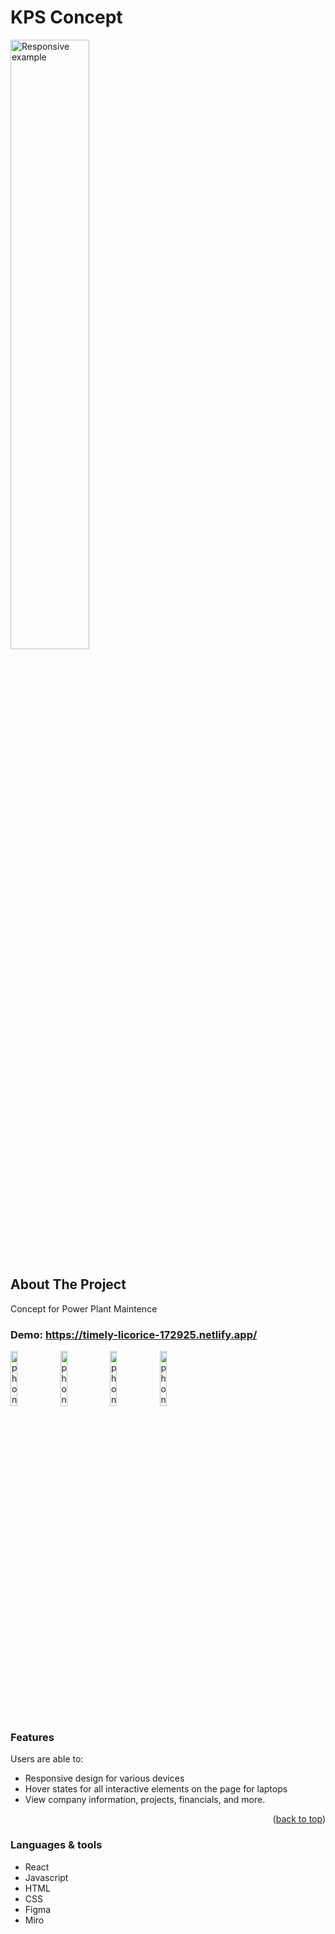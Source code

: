 # KPS Concept

<div>
<img width=50% alt="Responsive example" src="https://user-images.githubusercontent.com/99179952/223298390-1cf090ba-fdf8-4c1e-a9fe-216fcc1a5ddb.png">
</div>


## About The Project
Concept for Power Plant Maintence

### Demo: https://timely-licorice-172925.netlify.app/
<div>

<img width=15% alt="phone1" src="https://user-images.githubusercontent.com/99179952/223298864-85fd4473-7e32-41b0-83f2-f000d807339c.png">
<img width=15% alt="phone2" src="https://user-images.githubusercontent.com/99179952/223298884-f59c71cb-5c8a-40fe-bd05-e9932e1fcb27.png">
<img width=15% alt="phone3" src="https://user-images.githubusercontent.com/99179952/223299181-c0d2a7b4-ab3b-47a6-ba74-f27c150d189f.png">
<img width=15% alt="phone4" src="https://user-images.githubusercontent.com/99179952/223299485-b8b62415-3bce-430e-951a-1828a26285c9.png">




### Features
Users are able to:
- Responsive design for various devices
- Hover states for all interactive elements on the page for laptops
- View company information, projects, financials, and more.


<p align="right">(<a href="#readme-top">back to top</a>)</p>

### Languages & tools
- React
- Javascript
- HTML
- CSS
- Figma
- Miro
